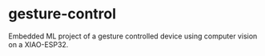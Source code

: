 # gesture-control
Embedded ML project of a gesture controlled device using computer vision on a XIAO-ESP32.
